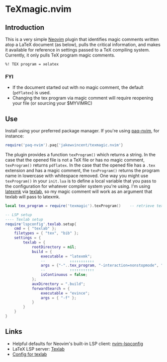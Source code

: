 # TeXmagic.nvim

## Introduction

This is a very simple [Neovim](https://neovim.io) plugin that identifies magic comments written atop a LaTeX document (as below), pulls the critical information, and makes it available for reference in settings passed to a TeX compiling system. Currently, it only pulls TeX program magic comments.

```
%! TEX program = xelatex
```

### FYI
* If the document started out with no magic comment, the default (`pdflatex`) is used.
* Changing the tex program via magic comment will require reopening your file (or sourcing your $MYVIMRC)

## Use
Install using your preferred package manager. If you're using [paq-nvim](https://github.com/savq/paq-nvim), for instance:

```lua
require('paq-nvim').paq{'jakewvincent/texmagic.nvim'}
```

The plugin provides a function `texProgram()` which returns a string. In the case that the opened file is not a TeX file or has no magic comment, `texProgram()` returns `pdflatex`. In the case that the opened file has a `.tex` extension and has a magic comment, the `texProgram()` returns the program name in lowercase with whitespace removed. One way you might use `texProgram()` in your `init.lua` is to define a local variable that you pass to the configuration for whatever compiler system you're using. I'm using [latexmk](https://mg.readthedocs.io/latexmk.html) via [texlab](https://github.com/neovim/nvim-lspconfig/blob/master/CONFIG.md#texlab), so my magic comment will work as an argument that texlab will pass to latexmk.

```lua
local tex_program = require('texmagic').texProgram()    -- retrieve tex program name

-- LSP setup
---- Texlab setup
require'lspconfig'.texlab.setup{
    cmd = { "texlab" };
    filetypes = { "tex", "bib" };
    settings = {
        texlab = {
            rootDirectory = nil;
            build = {
                executable = "latexmk";
                --           ↓↓↓↓↓↓↓↓↓↓↓
                args = {"-"..tex_program, "-interaction=nonstopmode", "-synctex=1", "-outdir=.", "-auxdir=.build", "-pv", "%f"};
                --           ↑↑↑↑↑↑↑↑↑↑↑
                isContinuous = false;
            };
            auxDirectory = ".build";
            forwardSearch = {
                executable = "evince";
                args = { "-f" };
            }
        }
    }
}
```

## Links
* Helpful defaults for Neovim's built-in LSP client: [nvim-lspconfig](https://github.com/neovim/nvim-lspconfig)
* LaTeX LSP server: [Texlab](https://github.com/latex-lsp/texlab)
* [Config for texlab](https://github.com/neovim/nvim-lspconfig/blob/)
